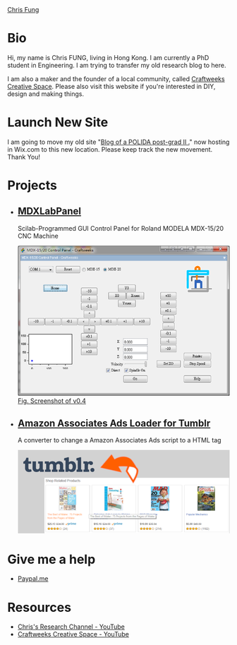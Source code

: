 <html>
	<head>
		<title>Chris KY, Fung's Homepage</title>
		<script type="text/javascript" src="https://platform.linkedin.com/badges/js/profile.js" async defer></script>
	</head>
	<body>
	<div>
	<div class="LI-profile-badge"  data-version="v1" data-size="medium" data-locale="en_US" data-type="vertical" data-theme="light" data-vanity="chris-fung-65390948"><a class="LI-simple-link" href='https://hk.linkedin.com/in/chris-fung-65390948?trk=profile-badge'>Chris Fung</a></div>
	<h1>Bio</h1>
		<p>Hi, my name is Chris FUNG, living in Hong Kong. I am currently a PhD student in Engineering. I am trying to transfer my old research blog to here.</p>
		<p>I am also a maker and the founder of a local community, called <a href="https://craftweeks.com/">Craftweeks Creative Space</a>. Please also visit this website if you're interested in DIY, design and making things.</p>
	</div>
	<div>
		<h1>Launch New Site</h1>
		<p>I am going to move my old site "<a href="http://chrisfung1125.wixsite.com/research-blog/">Blog of a POLIDA post-grad II .</a>" now hosting in Wix.com to this new location. Please keep track the new movement. Thank You!</p>
	</div>
	<div>
	<h1>Projects</h1>
	  <ul>
		  <li><h2><a href="https://www.craftweeks.com/software/mdxlabpanel">MDXLabPanel</a></h2><p>Scilab-Programmed GUI Control Panel for Roland MODELA MDX-15/20 CNC Machine</p><p><a href='https://www.craftweeks.com/software/mdxlabpanel'><img src='https://github.com/Craftweeks/MDX-LabPanel/raw/master/Screenshot%20of%20v0.4.1.png' alt='image'><br />Fig. Screenshot of v0.4</a></p></li>
		  <li><h2><a href="https://github.com/chriskyfung/amzn_assoc_loader_for_tumblr">Amazon Associates Ads Loader for Tumblr</a></h2><p></p>A converter to change a Amazon Associates Ads script to a HTML tag<p><a href="https://github.com/chriskyfung/amzn_assoc_loader_for_tumblr"><img src="amzn_assoc_loader_for_tumblr.png" width="700"></a></p></li>
	  </ul>
	</div>
	<div>
	<h1>Give me a help</h1>
	    <ul><li><a href="https://www.paypal.me/chrisfungky/50">Paypal.me</a></li></ul>
	</div>
	<div>
	    <h1>Resources</h1>		
	 	<ul>
		<li><a href="https://www.youtube.com/channel/UCp0xYv7zaQmAj77GcU-msJg">Chris's Research Channel - YouTube</a></li>
		<li><a href='https://www.youtube.com/channel/UCGlT2itihZuRxMckNcfcA3A'>Craftweeks Creative Space - YouTube</a></li>
		</ul>
	</div>
	</body>
</html>
